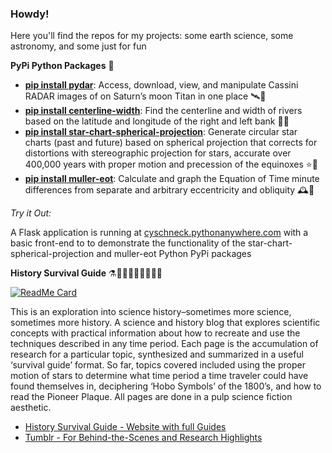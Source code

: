 ### Howdy!

Here you'll find the repos for my projects: some earth science, some astronomy, and some just for fun

**PyPi Python Packages** 🐍

- **[pip install pydar](https://pypi.org/project/pydar/)**: Access, download, view, and manipulate Cassini RADAR images of on Saturn’s moon Titan in one place 🛰️🐍
- **[pip install centerline-width](https://pypi.org/project/centerline-width/)**: Find the centerline and width of rivers based on the latitude and longitude of the right and left bank 🌊🐍
- **[pip install star-chart-spherical-projection](https://pypi.org/project/star-chart-spherical-projection/)**: Generate circular star charts (past and future) based on spherical projection that corrects for distortions with stereographic projection for stars, accurate over 400,000 years with proper motion and precession of the equinoxes ⭐🐍
- **[pip install muller-eot](https://pypi.org/project/muller-eot/)**: Calculate and graph the Equation of Time minute differences from separate and arbitrary eccentricity and obliquity 🕰️🐍

*Try it Out:*

A Flask application is running at [cyschneck.pythonanywhere.com](http://cyschneck.pythonanywhere.com/) with a basic front-end to to demonstrate the functionality of the star-chart-spherical-projection and muller-eot Python PyPi packages

**History Survival Guide** ⚗️👩🏽‍🚀🧮👨🏽‍🚀🔭

[![ReadMe Card](https://github-readme-stats.vercel.app/api/pin/?username=cyschneck&repo=History-Survival-Guide)](https://github.com/cyschneck/History-Survival-Guide)

This is an exploration into science history–sometimes more science, sometimes more history. A science and history blog that explores scientific concepts with practical information about how to recreate and use the techniques described in any time period. Each page is the accumulation of research for a particular topic, synthesized and summarized in a useful ‘survival guide’ format. So far, topics covered included using the proper motion of stars to determine what time period a time traveler could have found themselves in, deciphering ‘Hobo Symbols’ of the 1800’s, and how to read the Pioneer Plaque. All pages are done in a pulp science fiction aesthetic.

- [History Survival Guide - Website with full Guides](https://historysurvivalguide.com/)
- [Tumblr - For Behind-the-Scenes and Research Highlights](https://historysurvivalguide.tumblr.com)
